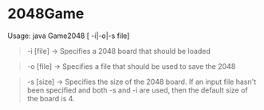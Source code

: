 # 2048Game

Usage: java Game2048 [ -i|-o|-s file]

>-i [file]  -> Specifies a 2048 board that should be loaded
  
>-o [file]  -> Specifies a file that should be used to save the 2048 

>-s [size]  -> Specifies the size of the 2048 board. If an input file hasn't been specified and both -s and -i are used, then the default size of the board is 4.
